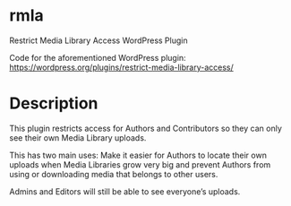 # rmla
Restrict Media Library Access WordPress Plugin

Code for the aforementioned WordPress plugin:
https://wordpress.org/plugins/restrict-media-library-access/

# Description

This plugin restricts access for Authors and Contributors so they can only see their own Media Library uploads.

This has two main uses: Make it easier for Authors to locate their own uploads when Media Libraries grow very big and prevent Authors from using or downloading media that belongs to other users.

Admins and Editors will still be able to see everyone’s uploads.

